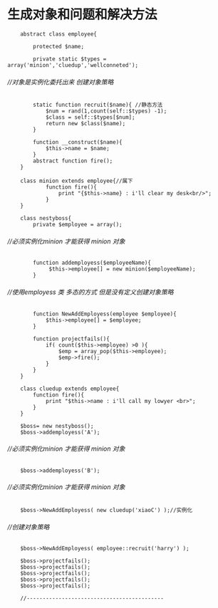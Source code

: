 # 生成对象和问题和解决方法

>
        abstract class employee{
        	 
        	protected $name;
        	
        	private static $types = array('minion','cluedup','wellconneted');
######        //对象是实例化委托出来  创建对象策略       	
        	static function recruit($name){ //静态方法
        		$num = rand(1,count(self::$types) -1);
        		$class = self::$types[$num];
        		return new $class($name);
        	}
       
        	function __construct($name){
        		$this->name = $name; 
        	}
        	abstract function fire();
        }
>

        class minion extends employee{//属下
        		function fire(){
        			print "{$this->name} : i'll clear my desk<br/>";
        		}
        }
>

        class nestyboss{
        	private $employee = array();
######  //必须实例化minion 才能获得 minion 对象       
        	function addemployess($employeeName){ 
        		 $this->employee[] = new minion($employeeName);
        	}
                
######      //使用employess 类 多态的方式 但是没有定义创建对象策略
        	function NewAddEmployess(employee $employee){
        		$this->employee[] = $employee;
        	} 
        
        	function projectfails(){
        		if( count($this->employee) >0 ){
        			$emp = array_pop($this->employee);
        			$emp->fire();
        		}
        	}
        }
        
>

        class cluedup extends employee{
        	function fire(){
        		print "$this->name : i'll call my lowyer <br>";
        	}
        }
        
        $boss= new nestyboss();
        $boss->addemployess('A');
######  //必须实例化minion 才能获得 minion 对象  
        $boss->addemployess('B');
        
######  //必须实例化minion 才能获得 minion 对象  
        $boss->NewAddEmployess( new cluedup('xiaoC') );//实例化 
######  //创建对象策略        
        $boss->NewAddEmployess( employee::recruit('harry') );
        
        $boss->projectfails();
        $boss->projectfails();
        $boss->projectfails();
        $boss->projectfails();
        $boss->projectfails();
        
        //-------------------------------------------
       
